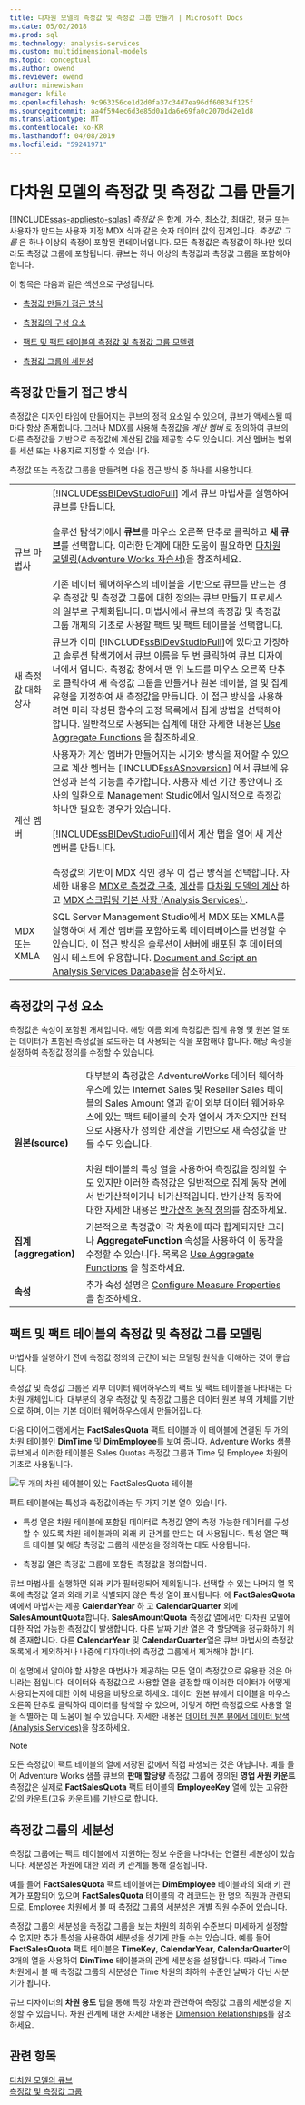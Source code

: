 ```yaml
---
title: 다차원 모델의 측정값 및 측정값 그룹 만들기 | Microsoft Docs
ms.date: 05/02/2018
ms.prod: sql
ms.technology: analysis-services
ms.custom: multidimensional-models
ms.topic: conceptual
ms.author: owend
ms.reviewer: owend
author: minewiskan
manager: kfile
ms.openlocfilehash: 9c963256ce1d2d0fa37c34d7ea96df60834f125f
ms.sourcegitcommit: aa4f594ec6d3e85d0a1da6e69fa0c2070d42e1d8
ms.translationtype: MT
ms.contentlocale: ko-KR
ms.lasthandoff: 04/08/2019
ms.locfileid: "59241971"
---
```

# <a name="create-measures-and-measure-groups-in-multidimensional-models"></a>다차원 모델의 측정값 및 측정값 그룹 만들기
[!INCLUDE[ssas-appliesto-sqlas](../../includes/ssas-appliesto-sqlas.md)]
  *측정값* 은 합계, 개수, 최소값, 최대값, 평균 또는 사용자가 만드는 사용자 지정 MDX 식과 같은 숫자 데이터 값의 집계입니다. *측정값 그룹* 은 하나 이상의 측정이 포함된 컨테이너입니다. 모든 측정값은 측정값이 하나만 있더라도 측정값 그룹에 포함됩니다. 큐브는 하나 이상의 측정값과 측정값 그룹을 포함해야 합니다.  
  
 이 항목은 다음과 같은 섹션으로 구성됩니다.  
  
-   [측정값 만들기 접근 방식](#bkmk_create)  
  
-   [측정값의 구성 요소](#bkmk_comps)  
  
-   [팩트 및 팩트 테이블의 측정값 및 측정값 그룹 모델링](#bkmk_modeling)  
  
-   [측정값 그룹의 세분성](#bkmk_grain)  
  
##  <a name="bkmk_create"></a> 측정값 만들기 접근 방식  
 측정값은 디자인 타임에 만들어지는 큐브의 정적 요소일 수 있으며, 큐브가 액세스될 때마다 항상 존재합니다. 그러나 MDX를 사용해 측정값을 *계산 멤버* 로 정의하여 큐브의 다른 측정값을 기반으로 측정값에 계산된 값을 제공할 수도 있습니다. 계산 멤버는 범위를 세션 또는 사용자로 지정할 수 있습니다.  
  
 측정값 또는 측정값 그룹을 만들려면 다음 접근 방식 중 하나를 사용합니다.  
  
|||  
|-|-|  
|큐브 마법사|[!INCLUDE[ssBIDevStudioFull](../../includes/ssbidevstudiofull-md.md)] 에서 큐브 마법사를 실행하여 큐브를 만듭니다.<br /><br /> 솔루션 탐색기에서 **큐브**를 마우스 오른쪽 단추로 클릭하고 **새 큐브**를 선택합니다. 이러한 단계에 대한 도움이 필요하면 [다차원 모델링&#40;Adventure Works 자습서&#41;](../../analysis-services/multidimensional-modeling-adventure-works-tutorial.md)을 참조하세요.<br /><br /> 기존 데이터 웨어하우스의 테이블을 기반으로 큐브를 만드는 경우 측정값 및 측정값 그룹에 대한 정의는 큐브 만들기 프로세스의 일부로 구체화됩니다. 마법사에서 큐브의 측정값 및 측정값 그룹 개체의 기초로 사용할 팩트 및 팩트 테이블을 선택합니다.|  
|새 측정값 대화 상자|큐브가 이미 [!INCLUDE[ssBIDevStudioFull](../../includes/ssbidevstudiofull-md.md)]에 있다고 가정하고 솔루션 탐색기에서 큐브 이름을 두 번 클릭하여 큐브 디자이너에서 엽니다. 측정값 창에서 맨 위 노드를 마우스 오른쪽 단추로 클릭하여 새 측정값 그룹을 만들거나 원본 테이블, 열 및 집계 유형을 지정하여 새 측정값을 만듭니다. 이 접근 방식을 사용하려면 미리 작성된 함수의 고정 목록에서 집계 방법을 선택해야 합니다. 일반적으로 사용되는 집계에 대한 자세한 내용은 [Use Aggregate Functions](../../analysis-services/multidimensional-models/use-aggregate-functions.md) 을 참조하세요.|  
|계산 멤버|사용자가 계산 멤버가 만들어지는 시기와 방식을 제어할 수 있으므로 계산 멤버는 [!INCLUDE[ssASnoversion](../../includes/ssasnoversion-md.md)] 에서 큐브에 유연성과 분석 기능을 추가합니다. 사용자 세션 기간 동안이나 조사의 일환으로 Management Studio에서 일시적으로 측정값 하나만 필요한 경우가 있습니다.<br /><br /> [!INCLUDE[ssBIDevStudioFull](../../includes/ssbidevstudiofull-md.md)]에서 계산 탭을 열어 새 계산 멤버를 만듭니다.<br /><br /> 측정값의 기반이 MDX 식인 경우 이 접근 방식을 선택합니다. 자세한 내용은 [MDX로 측정값 구축](../../analysis-services/multidimensional-models/mdx/mdx-building-measures.md), [계산](../../analysis-services/multidimensional-models-olap-logical-cube-objects/calculations.md)를 [다차원 모델의 계산](../../analysis-services/multidimensional-models/calculations-in-multidimensional-models.md) 하 고 [MDX 스크립팅 기본 사항 &#40;Analysis Services&#41; ](../../analysis-services/multidimensional-models/mdx/mdx-scripting-fundamentals-analysis-services.md).|  
|MDX 또는 XMLA|SQL Server Management Studio에서 MDX 또는 XMLA를 실행하여 새 계산 멤버를 포함하도록 데이터베이스를 변경할 수 있습니다. 이 접근 방식은 솔루션이 서버에 배포된 후 데이터의 임시 테스트에 유용합니다. [Document and Script an Analysis Services Database](../../analysis-services/multidimensional-models/document-and-script-an-analysis-services-database.md)을 참조하세요.|  
  
##  <a name="bkmk_comps"></a> 측정값의 구성 요소  
 측정값은 속성이 포함된 개체입니다. 해당 이름 외에 측정값은 집계 유형 및 원본 열 또는 데이터가 포함된 측정값을 로드하는 데 사용되는 식을 포함해야 합니다. 해당 속성을 설정하여 측정값 정의를 수정할 수 있습니다.  
  
|||  
|-|-|  
|**원본(source)**|대부분의 측정값은 AdventureWorks 데이터 웨어하우스에 있는 Internet Sales 및 Reseller Sales 테이블의 Sales Amount 열과 같이 외부 데이터 웨어하우스에 있는 팩트 테이블의 숫자 열에서 가져오지만 전적으로 사용자가 정의한 계산을 기반으로 새 측정값을 만들 수도 있습니다.<br /><br /> 차원 테이블의 특성 열을 사용하여 측정값을 정의할 수도 있지만 이러한 측정값은 일반적으로 집계 동작 면에서 반가산적이거나 비가산적입니다. 반가산적 동작에 대한 자세한 내용은 [반가산적 동작 정의](../../analysis-services/multidimensional-models/define-semiadditive-behavior.md)를 참조하세요.|  
|**집계(aggregation)**|기본적으로 측정값이 각 차원에 따라 합계되지만 그러나 **AggregateFunction** 속성을 사용하여 이 동작을 수정할 수 있습니다. 목록은 [Use Aggregate Functions](../../analysis-services/multidimensional-models/use-aggregate-functions.md) 을 참조하세요.|  
|**속성**|추가 속성 설명은 [Configure Measure Properties](../../analysis-services/multidimensional-models/configure-measure-properties.md) 을 참조하세요.|  
  
##  <a name="bkmk_modeling"></a> 팩트 및 팩트 테이블의 측정값 및 측정값 그룹 모델링  
 마법사를 실행하기 전에 측정값 정의의 근간이 되는 모델링 원칙을 이해하는 것이 좋습니다.  
  
 측정값 및 측정값 그룹은 외부 데이터 웨어하우스의 팩트 및 팩트 테이블을 나타내는 다차원 개체입니다. 대부분의 경우 측정값 및 측정값 그룹은 데이터 원본 뷰의 개체를 기반으로 하며, 이는 기본 데이터 웨어하우스에서 만들어집니다.  
  
 다음 다이어그램에서는 **FactSalesQuota** 팩트 테이블과 이 테이블에 연결된 두 개의 차원 테이블인 **DimTime** 및 **DimEmployee**를 보여 줍니다. Adventure Works 샘플 큐브에서 이러한 테이블은 Sales Quotas 측정값 그룹과 Time 및 Employee 차원의 기초로 사용됩니다.  
  
 ![두 개의 차원 테이블이 있는 FactSalesQuota 테이블](../../analysis-services/multidimensional-models/media/factsalesquota.gif "두 차원 테이블이 있는 FactSalesQuota 테이블")  
  
 팩트 테이블에는 특성과 측정값이라는 두 가지 기본 열이 있습니다.  
  
-   특성 열은 차원 테이블에 포함된 데이터로 측정값 열의 측정 가능한 데이터를 구성할 수 있도록 차원 테이블과의 외래 키 관계를 만드는 데 사용됩니다. 특성 열은 팩트 테이블 및 해당 측정값 그룹의 세분성을 정의하는 데도 사용됩니다.  
  
-   측정값 열은 측정값 그룹에 포함된 측정값을 정의합니다.  
  
 큐브 마법사를 실행하면 외래 키가 필터링되어 제외됩니다. 선택할 수 있는 나머지 열 목록에 측정값 열과 외래 키로 식별되지 않은 특성 열이 표시됩니다. 에 **FactSalesQuota** 예에서 마법사는 제공 **CalendarYear** 하 고 **CalendarQuarter** 외에 **SalesAmountQuota**합니다. **SalesAmountQuota** 측정값 열에서만 다차원 모델에 대한 작업 가능한 측정값이 발생합니다. 다른 날짜 기반 열은 각 할당액을 정규화하기 위해 존재합니다. 다른 **CalendarYear** 및 **CalendarQuarter**열은 큐브 마법사의 측정값 목록에서 제외하거나 나중에 디자이너의 측정값 그룹에서 제거해야 합니다.  
  
 이 설명에서 알아야 할 사항은 마법사가 제공하는 모든 열이 측정값으로 유용한 것은 아니라는 점입니다. 데이터와 측정값으로 사용할 열을 결정할 때 이러한 데이터가 어떻게 사용되는지에 대한 이해 내용을 바탕으로 하세요. 데이터 원본 뷰에서 테이블을 마우스 오른쪽 단추로 클릭하여 데이터를 탐색할 수 있으며, 이렇게 하면 측정값으로 사용할 열을 식별하는 데 도움이 될 수 있습니다. 자세한 내용은 [데이터 원본 뷰에서 데이터 탐색&#40;Analysis Services&#41;](../../analysis-services/multidimensional-models/explore-data-in-a-data-source-view-analysis-services.md)을 참조하세요.  
  
> [!NOTE]  
>  모든 측정값이 팩트 테이블의 열에 저장된 값에서 직접 파생되는 것은 아닙니다. 예를 들어 Adventure Works 샘플 큐브의 **판매 할당량** 측정값 그룹에 정의된 **영업 사원 카운트** 측정값은 실제로 **FactSalesQuota** 팩트 테이블의 **EmployeeKey** 열에 있는 고유한 값의 카운트(고유 카운트)를 기반으로 합니다.  
  
##  <a name="bkmk_grain"></a> 측정값 그룹의 세분성  
 측정값 그룹에는 팩트 테이블에서 지원하는 정보 수준을 나타내는 연결된 세분성이 있습니다. 세분성은 차원에 대한 외래 키 관계를 통해 설정됩니다.  
  
 예를 들어 **FactSalesQuota** 팩트 테이블에는 **DimEmployee** 테이블과의 외래 키 관계가 포함되어 있으며 **FactSalesQuota** 테이블의 각 레코드는 한 명의 직원과 관련되므로, Employee 차원에서 볼 때 측정값 그룹의 세분성은 개별 직원 수준에 있습니다.  
  
 측정값 그룹의 세분성을 측정값 그룹을 보는 차원의 최하위 수준보다 미세하게 설정할 수 없지만 추가 특성을 사용하여 세분성을 성기게 만들 수는 있습니다. 예를 들어 **FactSalesQuota** 팩트 테이블은 **TimeKey**, **CalendarYear**, **CalendarQuarter**의 3개의 열을 사용하여 **DimTime** 테이블과의 관계 세분성을 설정합니다. 따라서 Time 차원에서 볼 때 측정값 그룹의 세분성은 Time 차원의 최하위 수준인 날짜가 아닌 사분기가 됩니다.  
  
 큐브 디자이너의 **차원 용도** 탭을 통해 특정 차원과 관련하여 측정값 그룹의 세분성을 지정할 수 있습니다. 차원 관계에 대한 자세한 내용은 [Dimension Relationships](../../analysis-services/multidimensional-models-olap-logical-cube-objects/dimension-relationships.md)를 참조하세요.  
  
## <a name="see-also"></a>관련 항목  
 [다차원 모델의 큐브](../../analysis-services/multidimensional-models/cubes-in-multidimensional-models.md)   
 [측정값 및 측정값 그룹](../../analysis-services/multidimensional-models/measures-and-measure-groups.md)  
  
  
